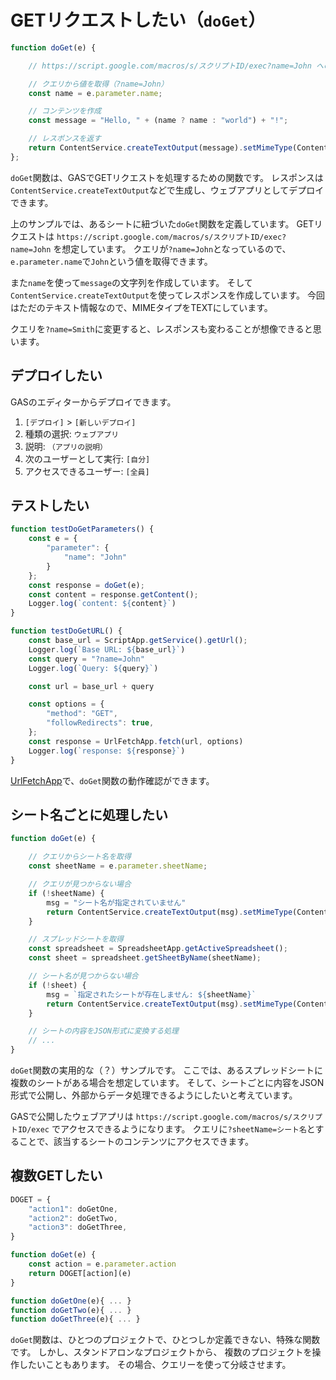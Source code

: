 # GETリクエストしたい（`doGet`）

```js
function doGet(e) {

    // https://script.google.com/macros/s/スクリプトID/exec?name=John へのアクセス

    // クエリから値を取得（?name=John）
    const name = e.parameter.name;

    // コンテンツを作成
    const message = "Hello, " + (name ? name : "world") + "!";

    // レスポンスを返す
    return ContentService.createTextOutput(message).setMimeType(ContentService.MimeType.TEXT);
};
```

`doGet`関数は、GASでGETリクエストを処理するための関数です。
レスポンスは`ContentService.createTextOutput`などで生成し、ウェブアプリとしてデプロイできます。

上のサンプルでは、あるシートに紐づいた`doGet`関数を定義しています。
GETリクエストは
`https://script.google.com/macros/s/スクリプトID/exec?name=John`
を想定しています。
クエリが`?name=John`となっているので、
`e.parameter.name`で`John`という値を取得できます。

また`name`を使って`message`の文字列を作成しています。
そして``ContentService.createTextOutput``を使ってレスポンスを作成しています。
今回はただのテキスト情報なので、MIMEタイプをTEXTにしています。

クエリを`?name=Smith`に変更すると、レスポンスも変わることが想像できると思います。

## デプロイしたい

GASのエディターからデプロイできます。

1. `[デプロイ]` > `[新しいデプロイ]`
2. 種類の選択: `ウェブアプリ`
3. 説明: `（アプリの説明）`
4. 次のユーザーとして実行: `[自分]`
5. アクセスできるユーザー: `[全員]`

## テストしたい

```js
function testDoGetParameters() {
    const e = {
        "parameter": {
            "name": "John"
        }
    };
    const response = doGet(e);
    const content = response.getContent();
    Logger.log(`content: ${content}`)
}

function testDoGetURL() {
    const base_url = ScriptApp.getService().getUrl();
    Logger.log(`Base URL: ${base_url}`)
    const query = "?name=John"
    Logger.log(`Query: ${query}`)

    const url = base_url + query

    const options = {
        "method": "GET",
        "followRedirects": true,
    };
    const response = UrlFetchApp.fetch(url, options)
    Logger.log(`response: ${response}`)
}
```

[UrlFetchApp](./gas-request.md)で、`doGet`関数の動作確認ができます。

## シート名ごとに処理したい

```js
function doGet(e) {

    // クエリからシート名を取得
    const sheetName = e.parameter.sheetName;

    // クエリが見つからない場合
    if (!sheetName) {
        msg = "シート名が指定されていません"
        return ContentService.createTextOutput(msg).setMimeType(ContentService.MimeType.TEXT);
    }

    // スプレッドシートを取得
    const spreadsheet = SpreadsheetApp.getActiveSpreadsheet();
    const sheet = spreadsheet.getSheetByName(sheetName);

    // シート名が見つからない場合
    if (!sheet) {
        msg = `指定されたシートが存在しません: ${sheetName}`
        return ContentService.createTextOutput(msg).setMimeType(ContentService.MimeType.TEXT);
    }

    // シートの内容をJSON形式に変換する処理
    // ...
}
```

`doGet`関数の実用的な（？）サンプルです。
ここでは、あるスプレッドシートに複数のシートがある場合を想定しています。
そして、シートごとに内容をJSON形式で公開し、外部からデータ処理できるようにしたいと考えています。

GASで公開したウェブアプリは
`https://script.google.com/macros/s/スクリプトID/exec`
でアクセスできるようになります。
クエリに`?sheetName=シート名`とすることで、該当するシートのコンテンツにアクセスできます。

## 複数GETしたい

```js
DOGET = {
    "action1": doGetOne,
    "action2": doGetTwo,
    "action3": doGetThree,
}

function doGet(e) {
    const action = e.parameter.action
    return DOGET[action](e)
}

function doGetOne(e){ ... }
function doGetTwo(e){ ... }
function doGetThree(e){ ... }
```

`doGet`関数は、ひとつのプロジェクトで、ひとつしか定義できない、特殊な関数です。
しかし、スタンドアロンなプロジェクトから、
複数のプロジェクトを操作したいこともあります。
その場合、クエリーを使って分岐させます。
